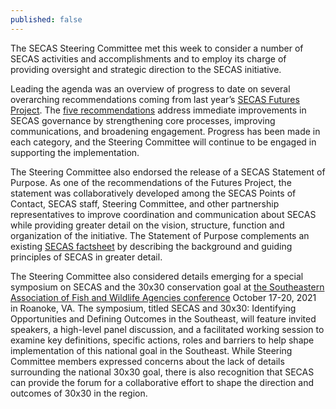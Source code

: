 ```yaml
---
published: false
---
```


The SECAS Steering Committee met this week to consider a number of SECAS activities and accomplishments and to employ its charge of providing oversight and strategic direction to the SECAS initiative. 

Leading the agenda was an overview of progress to date on several overarching recommendations coming from last year’s [SECAS Futures Project](http://secassoutheast.org/pdf/SECAS_Futures_final_report_March_2021.pdf). The [five recommendations](http://secassoutheast.org/2021/01/15/Preliminary-recommendations-from-the-SECAS-Futures-Project.html) address immediate improvements in SECAS governance by strengthening core processes, improving communications, and broadening engagement. Progress has been made in each category, and the Steering Committee will continue to be engaged in supporting the implementation.  

The Steering Committee also endorsed the release of a SECAS Statement of Purpose. As one of the recommendations of the Futures Project, the statement was collaboratively developed among the SECAS Points of Contact, SECAS staff, Steering Committee, and other partnership representatives to improve coordination and communication about SECAS while providing greater detail on the vision, structure, function and organization of the initiative. The Statement of Purpose complements an existing [SECAS factsheet](http://secassoutheast.org/pdf/SECASFactsheet_4-27-2021_web.pdf) by describing the background and guiding principles of SECAS in greater detail.  

The Steering Committee also considered details emerging for a special symposium on SECAS and the 30x30 conservation goal at [the Southeastern Association of Fish and Wildlife Agencies conference](http://www.seafwa.org/conference/overview/) October 17-20, 2021 in Roanoke, VA. The symposium, titled SECAS and 30x30: Identifying Opportunities and Defining Outcomes in the Southeast, will feature invited speakers, a high-level panel discussion, and a facilitated working session to examine key definitions, specific actions, roles and barriers to help shape implementation of this national goal in the Southeast. While Steering Committee members expressed concerns about the lack of details surrounding the national 30x30 goal, there is also recognition that SECAS can provide the forum for a collaborative effort to shape the direction and outcomes of 30x30 in the region.  
